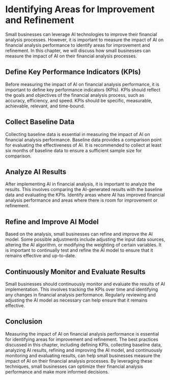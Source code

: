 # Identifying Areas for Improvement and Refinement

Small businesses can leverage AI technologies to improve their financial analysis processes. However, it is important to measure the impact of AI on financial analysis performance to identify areas for improvement and refinement. In this chapter, we will discuss how small businesses can measure the impact of AI on their financial analysis processes.

Define Key Performance Indicators (KPIs)
----------------------------------------

Before measuring the impact of AI on financial analysis performance, it is important to define key performance indicators (KPIs). KPIs should reflect the goals and objectives of the financial analysis process, such as accuracy, efficiency, and speed. KPIs should be specific, measurable, achievable, relevant, and time-bound.

Collect Baseline Data
---------------------

Collecting baseline data is essential in measuring the impact of AI on financial analysis performance. Baseline data provides a comparison point for evaluating the effectiveness of AI. It is recommended to collect at least six months of baseline data to ensure a sufficient sample size for comparison.

Analyze AI Results
------------------

After implementing AI in financial analysis, it is important to analyze the results. This involves comparing the AI-generated results with the baseline data and evaluating the KPIs. Identify areas where AI has improved financial analysis performance and areas where there is room for improvement or refinement.

Refine and Improve AI Model
---------------------------

Based on the analysis, small businesses can refine and improve the AI model. Some possible adjustments include adjusting the input data sources, altering the AI algorithm, or modifying the weighting of certain variables. It is important to continually test and refine the AI model to ensure that it remains effective and up-to-date.

Continuously Monitor and Evaluate Results
-----------------------------------------

Small businesses should continuously monitor and evaluate the results of AI implementation. This involves tracking the KPIs over time and identifying any changes in financial analysis performance. Regularly reviewing and adjusting the AI model as necessary can help ensure that it remains effective.

Conclusion
----------

Measuring the impact of AI on financial analysis performance is essential for identifying areas for improvement and refinement. The best practices discussed in this chapter, including defining KPIs, collecting baseline data, analyzing AI results, refining and improving the AI model, and continuously monitoring and evaluating results, can help small businesses measure the impact of AI on their financial analysis processes. By leveraging these techniques, small businesses can optimize their financial analysis performance and make more informed decisions.

